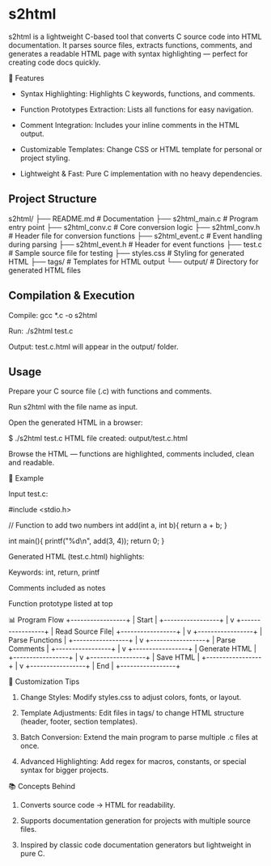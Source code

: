 # s2html

s2html is a lightweight C-based tool that converts C source code into HTML documentation. It parses source files, extracts functions, comments, and generates a readable HTML page with syntax highlighting — perfect for creating code docs quickly.

🚀 Features

* Syntax Highlighting: Highlights C keywords, functions, and comments.

* Function Prototypes Extraction: Lists all functions for easy navigation.

* Comment Integration: Includes your inline comments in the HTML output.

* Customizable Templates: Change CSS or HTML template for personal or project styling.

* Lightweight & Fast: Pure C implementation with no heavy dependencies.

## Project Structure
s2html/
├── README.md              # Documentation
├── s2html_main.c          # Program entry point
├── s2html_conv.c          # Core conversion logic
├── s2html_conv.h          # Header file for conversion functions
├── s2html_event.c         # Event handling during parsing
├── s2html_event.h         # Header for event functions
├── test.c                 # Sample source file for testing
├── styles.css             # Styling for generated HTML
├── tags/                  # Templates for HTML output
└── output/                # Directory for generated HTML files

## Compilation & Execution
Compile:
gcc *.c -o s2html

Run:
./s2html test.c


Output: test.c.html will appear in the output/ folder.

## Usage

Prepare your C source file (.c) with functions and comments.

Run s2html with the file name as input.

Open the generated HTML in a browser:

$ ./s2html test.c
HTML file created: output/test.c.html


Browse the HTML — functions are highlighted, comments included, clean and readable.

🔹 Example

Input test.c:

#include <stdio.h>

// Function to add two numbers
int add(int a, int b){
    return a + b;
}

int main(){
    printf("%d\n", add(3, 4));
    return 0;
}


Generated HTML (test.c.html) highlights:

Keywords: int, return, printf

Comments included as notes

Function prototype listed at top

📊 Program Flow
+-----------------+
| Start           |
+-----------------+
        |
        v
+-----------------+
| Read Source File|
+-----------------+
        |
        v
+-----------------+
| Parse Functions |
+-----------------+
        |
        v
+-----------------+
| Parse Comments  |
+-----------------+
        |
        v
+-----------------+
| Generate HTML   |
+-----------------+
        |
        v
+-----------------+
| Save HTML       |
+-----------------+
        |
        v
+-----------------+
| End             |
+-----------------+

🎨 Customization Tips

1. Change Styles: Modify styles.css to adjust colors, fonts, or layout.

2. Template Adjustments: Edit files in tags/ to change HTML structure (header, footer, section templates).

3. Batch Conversion: Extend the main program to parse multiple .c files at once.

4. Advanced Highlighting: Add regex for macros, constants, or special syntax for bigger projects.

📚 Concepts Behind

1. Converts source code → HTML for readability.

2. Supports documentation generation for projects with multiple source files.

3. Inspired by classic code documentation generators but lightweight in pure C.

 